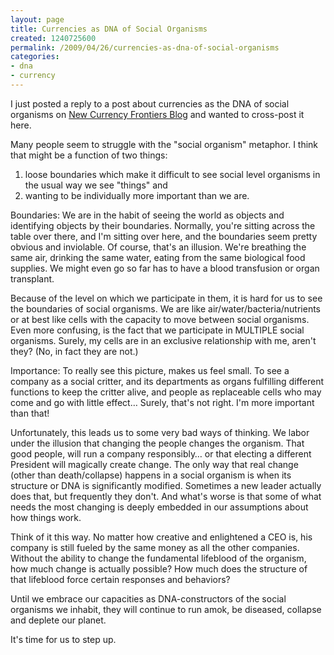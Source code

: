 ```yaml
---
layout: page
title: Currencies as DNA of Social Organisms
created: 1240725600
permalink: /2009/04/26/currencies-as-dna-of-social-organisms
categories:
- dna
- currency
---
```


I just posted a reply to a post about currencies as the DNA of social organisms on <a href="http://blog.newcurrencyfrontiers.com/">New Currency Frontiers Blog</a> and wanted to cross-post it here.

Many people seem to struggle with the "social organism" metaphor. I think that might be a function of two things:

1. loose boundaries which make it difficult to see social level organisms in the usual way we see "things" and
2. wanting to be individually more important than we are.

Boundaries: We are in the habit of seeing the world as objects and identifying objects by their boundaries. Normally, you're sitting across the table over there, and I'm sitting over here, and the boundaries seem pretty obvious and inviolable. Of course, that's an illusion. We're breathing the same air, drinking the same water, eating from the same biological food supplies. We might even go so far has to have a blood transfusion or organ transplant.

Because of the level on which we participate in them, it is hard for us to see the boundaries of social organisms. We are like air/water/bacteria/nutrients or at best like cells with the capacity to move between social organisms. Even more confusing, is the fact that we participate in MULTIPLE social organisms. Surely, my cells are in an exclusive relationship with me, aren't they? (No, in fact they are not.)

Importance: To really see this picture, makes us feel small. To see a company as a social critter, and its departments as organs fulfilling different functions to keep the critter alive, and people as replaceable cells who may come and go with little effect… Surely, that's not right. I'm more important than that!

Unfortunately, this leads us to some very bad ways of thinking. We labor under the illusion that changing the people changes the organism. That good people, will run a company responsibly… or that electing a different President will magically create change.
The only way that real change (other than death/collapse) happens in a social organism is when its structure or DNA is significantly modified. Sometimes a new leader actually does that, but frequently they don't. And what's worse is that some of what needs the most changing is deeply embedded in our assumptions about how things work.

Think of it this way. No matter how creative and enlightened a CEO is, his company is still fueled by the same money as all the other companies. Without the ability to change the fundamental lifeblood of the organism, how much change is actually possible? How much does the structure of that lifeblood force certain responses and behaviors?

Until we embrace our capacities as DNA-constructors of the social organisms we inhabit, they will continue to run amok, be diseased, collapse and deplete our planet.

It's time for us to step up.
